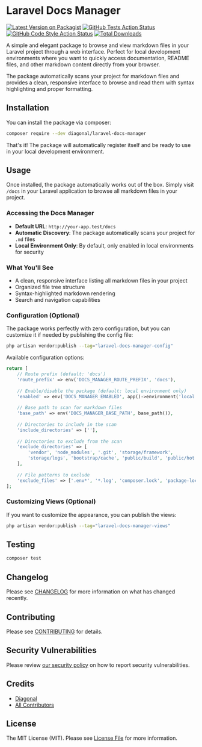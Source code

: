 # Laravel Docs Manager

[![Latest Version on Packagist](https://img.shields.io/packagist/v/diagonal/laravel-docs-manager.svg?style=flat-square)](https://packagist.org/packages/diagonal/laravel-docs-manager)
[![GitHub Tests Action Status](https://img.shields.io/github/actions/workflow/status/diagonal/laravel-docs-manager/run-tests.yml?branch=main&label=tests&style=flat-square)](https://github.com/diagonal/laravel-docs-manager/actions?query=workflow%3Arun-tests+branch%3Amain)
[![GitHub Code Style Action Status](https://img.shields.io/github/actions/workflow/status/diagonal/laravel-docs-manager/fix-php-code-style-issues.yml?branch=main&label=code%20style&style=flat-square)](https://github.com/diagonal/laravel-docs-manager/actions?query=workflow%3A"Fix+PHP+code+style+issues"+branch%3Amain)
[![Total Downloads](https://img.shields.io/packagist/dt/diagonal/laravel-docs-manager.svg?style=flat-square)](https://packagist.org/packages/diagonal/laravel-docs-manager)

A simple and elegant package to browse and view markdown files in your Laravel project through a web interface. Perfect for local development environments where you want to quickly access documentation, README files, and other markdown content directly from your browser.

The package automatically scans your project for markdown files and provides a clean, responsive interface to browse and read them with syntax highlighting and proper formatting.

## Installation

You can install the package via composer:

```bash
composer require --dev diagonal/laravel-docs-manager
```

That's it! The package will automatically register itself and be ready to use in your local development environment.

## Usage

Once installed, the package automatically works out of the box. Simply visit `/docs` in your Laravel application to browse all markdown files in your project.

### Accessing the Docs Manager

- **Default URL**: `http://your-app.test/docs`
- **Automatic Discovery**: The package automatically scans your project for `.md` files
- **Local Environment Only**: By default, only enabled in local environments for security

### What You'll See

- A clean, responsive interface listing all markdown files in your project
- Organized file tree structure
- Syntax-highlighted markdown rendering
- Search and navigation capabilities

### Configuration (Optional)

The package works perfectly with zero configuration, but you can customize it if needed by publishing the config file:

```bash
php artisan vendor:publish --tag="laravel-docs-manager-config"
```

Available configuration options:

```php
return [
    // Route prefix (default: 'docs')
    'route_prefix' => env('DOCS_MANAGER_ROUTE_PREFIX', 'docs'),
    
    // Enable/disable the package (default: local environment only)
    'enabled' => env('DOCS_MANAGER_ENABLED', app()->environment('local')),
    
    // Base path to scan for markdown files
    'base_path' => env('DOCS_MANAGER_BASE_PATH', base_path()),
    
    // Directories to include in the scan
    'include_directories' => [''],
    
    // Directories to exclude from the scan
    'exclude_directories' => [
        'vendor', 'node_modules', '.git', 'storage/framework',
        'storage/logs', 'bootstrap/cache', 'public/build', 'public/hot'
    ],
    
    // File patterns to exclude
    'exclude_files' => ['.env*', '*.log', 'composer.lock', 'package-lock.json', 'yarn.lock'],
];
```

### Customizing Views (Optional)

If you want to customize the appearance, you can publish the views:

```bash
php artisan vendor:publish --tag="laravel-docs-manager-views"
```

## Testing

```bash
composer test
```

## Changelog

Please see [CHANGELOG](CHANGELOG.md) for more information on what has changed recently.

## Contributing

Please see [CONTRIBUTING](CONTRIBUTING.md) for details.

## Security Vulnerabilities

Please review [our security policy](../../security/policy) on how to report security vulnerabilities.

## Credits

- [Diagonal](https://github.com/Diagonal-HQ)
- [All Contributors](../../contributors)

## License

The MIT License (MIT). Please see [License File](LICENSE.md) for more information.
